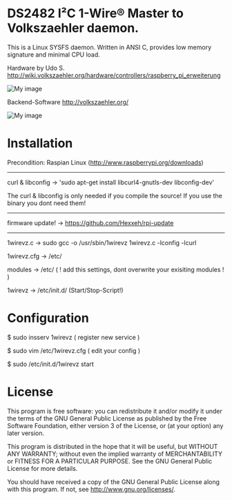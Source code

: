 DS2482 I²C 1-Wire® Master to Volkszaehler daemon.
=================================================

This is a Linux SYSFS daemon. Written in ANSI C, provides low memory signature and minimal CPU load.

Hardware by Udo S.  
http://wiki.volkszaehler.org/hardware/controllers/raspberry_pi_erweiterung

![My image](http://wiki.volkszaehler.org/_media/hardware/controllers/raspi_6xs0_3x1-wire_1xir_bestueckt.png?w=200)

Backend-Software
http://volkszaehler.org/

![My image](http://wiki.volkszaehler.org/_media/software/releases/demo-screenshot.jpg?w=300)


Installation
============

Precondition: Raspian Linux (http://www.raspberrypi.org/downloads) 

---

curl & libconfig	-> 'sudo apt-get install libcurl4-gnutls-dev libconfig-dev'

The curl & libconfig is only needed if you compile the source! If you use the binary you dont need them!

---

firmware update!	-> https://github.com/Hexxeh/rpi-update

---

1wirevz.c 	-> sudo gcc -o /usr/sbin/1wirevz 1wirevz.c -lconfig -lcurl

1wirevz.cfg 	-> /etc/  

modules   	-> /etc/ ( ! add this settings, dont overwrite your exisiting modules ! )

1wirevz 	 	-> /etc/init.d/ (Start/Stop-Script!)


Configuration
=============

$ sudo insserv 1wirevz ( register new service )

$ sudo vim /etc/1wirevz.cfg ( edit your config )

$ sudo /etc/init.d/1wirevz start

License
=======

This program is free software: you can redistribute it and/or modify
it under the terms of the GNU General Public License as published by
the Free Software Foundation, either version 3 of the License, or
(at your option) any later version.

This program is distributed in the hope that it will be useful,
but WITHOUT ANY WARRANTY; without even the implied warranty of
MERCHANTABILITY or FITNESS FOR A PARTICULAR PURPOSE.  See the
GNU General Public License for more details.

You should have received a copy of the GNU General Public License
along with this program.  If not, see <http://www.gnu.org/licenses/>.
